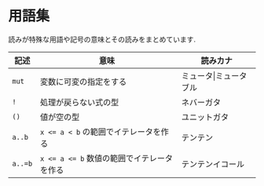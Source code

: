 # 用語集

読みが特殊な用語や記号の意味とその読みをまとめています.

| 記述    | 意味                                       | 読みカナ               |
| ------- | ------------------------------------------ | ---------------------- |
| `mut`   | 変数に可変の指定をする                     | ミュータ\|ミュータブル |
| `!`     | 処理が戻らない式の型                       | ネバーガタ             |
| `()`    | 値が空の型                                 | ユニットガタ           |
| `a..b`  | `x <= a < b` の範囲でイテレータを作る      | テンテン               |
| `a..=b` | `x <= a <= b` 数値の範囲でイテレータを作る | テンテンイコール       |
